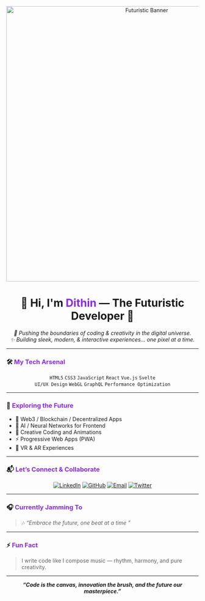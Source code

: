 <p align="center">
  <img src="https://raw.githubusercontent.com/USERNAME/USERNAME/main/banner.gif" alt="Futuristic Banner" width="720" />
</p>

<h1 align="center">👾 Hi, I'm <span style="color:#8a2be2;">Dithin</span> — The Futuristic Developer 👾</h1>

<p align="center">
  <em>🚀 Pushing the boundaries of coding & creativity in the digital universe.<br>
  ✨ Building sleek, modern, & interactive experiences... one pixel at a time.</em>
</p>

---

### 🛠️ <span style="color:#8a2be2;">My Tech Arsenal</span>

<p align="center">
  <code>HTML5</code> <code>CSS3</code> <code>JavaScript</code> <code>React</code> <code>Vue.js</code> <code>Svelte</code> <br>
  <code>UI/UX Design</code> <code>WebGL</code> <code>GraphQL</code> <code>Performance Optimization</code>  
</p>

---

### 🌌 <span style="color:#8a2be2;">Exploring the Future</span>

- 🚀 Web3 / Blockchain / Decentralized Apps  
- 🤖 AI / Neural Networks for Frontend  
- 🎨 Creative Coding and Animations  
- ⚡ Progressive Web Apps (PWA)  
- 👾 VR & AR Experiences  

---

### 📬 <span style="color:#8a2be2;">Let’s Connect & Collaborate</span>

<p align="center">
  <a href="https://www.linkedin.com/in/dithin-benny-429273328" target="_blank"><img alt="LinkedIn" src="https://img.shields.io/badge/LinkedIn-0077B5?style=for-the-badge&logo=linkedin&logoColor=white"/></a>
  <a href="https://github.com/ithiz" target="_blank"><img alt="GitHub" src="https://img.shields.io/badge/GitHub-181717?style=for-the-badge&logo=github&logoColor=white"/></a>
  <a href="mailto:john.doe@email.com"><img alt="Email" src="https://img.shields.io/badge/Email-D14836?style=for-the-badge&logo=gmail&logoColor=white"/></a>
  <a href="https://twitter.com/john_doe" target="_blank"><img alt="Twitter" src="https://img.shields.io/badge/Twitter-1DA1F2?style=for-the-badge&logo=twitter&logoColor=white"/></a>
</p>

---

### 🎧 <span style="color:#8a2be2;">Currently Jamming To</span>

> 🎶 *“Embrace the future, one beat at a time ”*  

---

### ⚡ <span style="color:#8a2be2;">Fun Fact</span>

> I write code like I compose music — rhythm, harmony, and pure creativity.  

---

<p align="center">  
  <em><strong>“Code is the canvas, innovation the brush, and the future our masterpiece.”</strong></em>  
</p>
